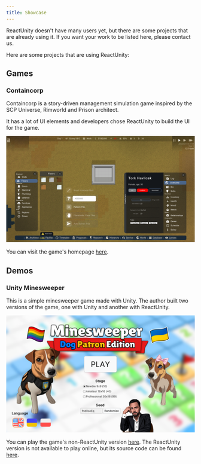 ```yaml
---
title: Showcase
---
```


ReactUnity doesn't have many users yet, but there are some projects that are already using it. If you want your work to be listed here, please contact us.

Here are some projects that are using ReactUnity:

## Games

### Containcorp

Containcorp is a story-driven management simulation game inspired by the SCP Universe, Rimworld and Prison architect.

It has a lot of UI elements and developers chose ReactUnity to build the UI for the game.

![Containcorp](/images/showcase/containcorp.png)

You can visit the game's homepage [here](https://containcorpgame.com/).

## Demos

### Unity Minesweeper

This is a simple minesweeper game made with Unity. The author built two versions of the game, one with Unity and another with ReactUnity.

![Minesweeper](/images/showcase/minesweeper.png)

You can play the game's non-ReactUnity version [here](https://dimapepino.itch.io/minesweeper). The ReactUnity version is not available to play online, but its source code can be found [here](https://github.com/kukumberman/unity-minesweeper/tree/react-unity).
